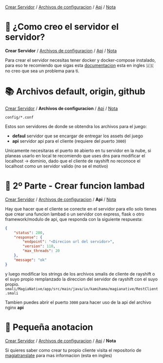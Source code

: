 [Crear Servidor](#-como-creo-el-servidor-el-servidor) / [Archivos de configuracion](#-archivos-default-origin-github) / [Api](#-2º-parte---crear-funcion-lambad) / [Nota](#-pequeña-anotacion)

# 🤔 ¿Como creo el servidor el servidor?
**Crear Servidor** / [Archivos de configuracion](#-archivos-default-origin-github) / [Api](#-2º-parte---crear-funcion-lambad) / [Nota](#-pequeña-anotacion)

Para crear el servidor necesitas tener docker y docker-compose instalado,
para eso te recomiendo que sigas esta [documentacion](https://docs.docker.com/desktop/windows/install/)
esta en ingles 🇺🇸 no creo que sea un problema para ti.

# 📚 Archivos default, origin, github
[Crear Servidor](#-como-creo-el-servidor-el-servidor) / **Archivos de configuracion** / [Api](#-2º-parte---crear-funcion-lambad) / [Nota](#-pequeña-anotacion)

`config/*.conf`

Estos son servidores de donde se obtendra los archivos para el juego:
- **defaul** servidor que se encargar de entregar los assets del juego
- **api** servidor api para el cliente (requiere del puerto `3000`)

Unicamente necesitaras el puerto `80` abierto en tu servidor en la nube, si planeas usarlo en local
te recomiendo que uses dns para modificar el localhost -> dominio, dado que el cliente de rayshift no
reconoce el localhost como un servidor valido (no se el motivo)


# 📕 2º Parte - Crear funcion lambad
[Crear Servidor](#-como-creo-el-servidor-el-servidor) / [Archivos de configuracion](#-archivos-default-origin-github) / **Api** / [Nota](#-pequeña-anotacion)

Hay que hacer que el cliente se conecte en el servidor para ello solo tienes que crear una 
funcion lambad o un servidor con express, flask o otro framework/modulo de api, que responda
con la siguiente respuesta:

```json
{
    "status": 200,
    "response": {
        "endpoint": "<Direcion url del servidor>",
        "version": 110,
        "max_threads": 20
    },
    "message": "ok"
}
```

y luego modificar los strings de los archivos smalis de cliente de rayshift o el suyo propio
remplanzado la direccion del servidor de rayshift con el suyo propio.
`smali/MagiaNative/app/src/main/java/io/kamihama/magianative/RestClient.smali`

Tambien puedes abrir el puerto `3000` para hacer uso de la api del archivo nginx **api**

# 🧵 Pequeña anotacion
[Crear Servidor](#-como-creo-el-servidor-el-servidor) / [Archivos de configuracion](#-archivos-default-origin-github) / [Api](#-2º-parte---crear-funcion-lambad) / **Nota**

Si quieres saber como crear tu propio cliente visita el repositorio de [magiatranslate](https://github.com/rayshift/magiatranslate) para mas informacion (esta en ingles)

